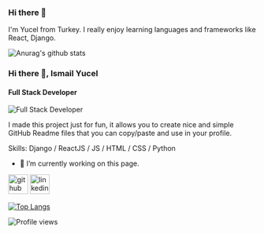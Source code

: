 ### Hi there 👋  
I'm Yucel from Turkey. I really enjoy learning languages and frameworks like React, Django.

![Anurag's github stats](https://github-readme-stats.vercel.app/api?username=iycel)

### Hi there 👋, Ismail Yucel
#### Full Stack Developer
![Full Stack Developer](https://img.freepik.com/free-photo/coder-programmer-sitting-table-with-desktop-computer-monitor-typing-coding-3d-rendering_126523-3136.jpg)

I made this project just for fun, it allows you to create nice and simple GitHub Readme files that you can copy/paste and use in your profile.

Skills: Django / ReactJS / JS / HTML / CSS / Python 

- 🔭 I’m currently working on this page. 


[<img src='https://cdn.jsdelivr.net/npm/simple-icons@3.0.1/icons/github.svg' alt='github' height='40'>](https://github.com/iycel)  [<img src='https://cdn.jsdelivr.net/npm/simple-icons@3.0.1/icons/linkedin.svg' alt='linkedin' height='40'>](https://www.linkedin.com/in/iycel/)  

[![Top Langs](https://github-readme-stats.vercel.app/api/top-langs/?username=iycel)](https://github.com/anuraghazra/github-readme-stats)

![Profile views](https://gpvc.arturio.dev/iycel)  
